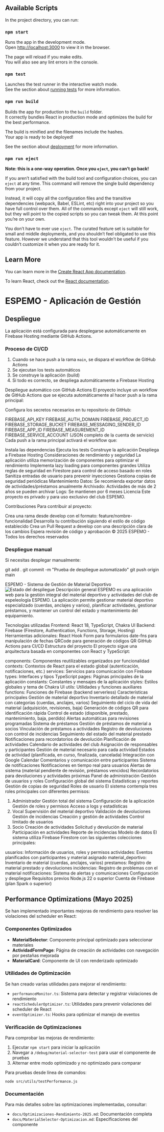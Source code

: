 ## Available Scripts

In the project directory, you can run:

### `npm start`

Runs the app in the development mode.\
Open [http://localhost:3000](http://localhost:3000) to view it in the browser.

The page will reload if you make edits.\
You will also see any lint errors in the console.

### `npm test`

Launches the test runner in the interactive watch mode.\
See the section about [running tests](https://facebook.github.io/create-react-app/docs/running-tests) for more information.

### `npm run build`

Builds the app for production to the `build` folder.\
It correctly bundles React in production mode and optimizes the build for the best performance.

The build is minified and the filenames include the hashes.\
Your app is ready to be deployed!

See the section about [deployment](https://facebook.github.io/create-react-app/docs/deployment) for more information.

### `npm run eject`

**Note: this is a one-way operation. Once you `eject`, you can’t go back!**

If you aren’t satisfied with the build tool and configuration choices, you can `eject` at any time. This command will remove the single build dependency from your project.

Instead, it will copy all the configuration files and the transitive dependencies (webpack, Babel, ESLint, etc) right into your project so you have full control over them. All of the commands except `eject` will still work, but they will point to the copied scripts so you can tweak them. At this point you’re on your own.

You don’t have to ever use `eject`. The curated feature set is suitable for small and middle deployments, and you shouldn’t feel obligated to use this feature. However we understand that this tool wouldn’t be useful if you couldn’t customize it when you are ready for it.

## Learn More

You can learn more in the [Create React App documentation](https://facebook.github.io/create-react-app/docs/getting-started).

To learn React, check out the [React documentation](https://reactjs.org/).

# ESPEMO - Aplicación de Gestión

## Despliegue

La aplicación está configurada para desplegarse automáticamente en Firebase Hosting mediante GitHub Actions.

### Proceso de CI/CD

1. Cuando se hace push a la rama `main`, se dispara el workflow de GitHub Actions
2. Se ejecutan los tests automáticos
3. Se construye la aplicación (build)
4. Si todo es correcto, se despliega automáticamente a Firebase Hosting

Despliegue automático con GitHub Actions
El proyecto incluye un workflow de GitHub Actions que se ejecuta automáticamente al hacer push a la rama principal:

Configura los secretos necesarios en tu repositorio de GitHub:

FIREBASE_API_KEY
FIREBASE_AUTH_DOMAIN
FIREBASE_PROJECT_ID
FIREBASE_STORAGE_BUCKET
FIREBASE_MESSAGING_SENDER_ID
FIREBASE_APP_ID
FIREBASE_MEASUREMENT_ID
FIREBASE_SERVICE_ACCOUNT (JSON completo de la cuenta de servicio)
Cada push a la rama principal activará el workflow que:

Instala las dependencias
Ejecuta los tests
Construye la aplicación
Despliega a Firebase Hosting
Consideraciones de rendimiento y seguridad
La aplicación utiliza memorización de componentes para optimizar el rendimiento
Implementa lazy loading para componentes grandes
Utiliza reglas de seguridad en Firestore para control de acceso basado en roles
Sanitiza entradas de usuario para prevenir inyecciones
Gestiona copias de seguridad periódicas
Mantenimiento
Datos: Se recomienda exportar datos de actividades/préstamos anualmente
Archivado: Actividades de más de 2 años se pueden archivar
Logs: Se mantienen por 6 meses
Licencia
Este proyecto es privado y para uso exclusivo del club ESPEMO.

Contribuciones
Para contribuir al proyecto:

Crea una rama desde develop con el formato: feature/nombre-funcionalidad
Desarrolla tu contribución siguiendo el estilo de código establecido
Crea un Pull Request a develop con una descripción clara de los cambios
Espera revisión de código y aprobación
© 2025 ESPEMO - Todos los derechos reservados

### Despliegue manual

Si necesitas desplegar manualmente:

git add .
git commit -m "Prueba de despliegue automatizado"
git push origin main


ESPEMO - Sistema de Gestión de Material Deportivo
<img alt="Estado del despliegue" src="https://img.shields.io/badge/estado-desplegado-success">
Descripción general
ESPEMO es una aplicación web para la gestión integral del material deportivo y actividades del club de espeleología ESPEMO. La aplicación permite gestionar material deportivo especializado (cuerdas, anclajes y varios), planificar actividades, gestionar préstamos, y mantener un control del estado y mantenimiento del equipamiento.

Tecnologías utilizadas
Frontend: React 18, TypeScript, Chakra UI
Backend: Firebase (Firestore, Authentication, Functions, Storage, Hosting)
Herramientas adicionales:
React Hook Form para formularios
date-fns para manipulación de fechas
QRCode para generación de códigos QR
GitHub Actions para CI/CD
Estructura del proyecto
El proyecto sigue una arquitectura basada en componentes con React y TypeScript:

components: Componentes reutilizables organizados por funcionalidad
contexts: Contextos de React para el estado global (autenticación, notificaciones, etc.)
services: Servicios para comunicación con Firebase
types: Interfaces y tipos TypeScript
pages: Páginas principales de la aplicación
constants: Constantes y mensajes de la aplicación
styles: Estilos globales y tema de Chakra UI
utils: Utilidades y funciones auxiliares
functions: Funciones de Firebase (backend serverless)
Características principales
Gestión de material deportivo
Inventario detallado de material con categorías (cuerdas, anclajes, varios)
Seguimiento del ciclo de vida del material (adquisición, revisiones, baja)
Generación de códigos QR para identificación rápida
Control de estado (disponible, prestado, mantenimiento, baja, perdido)
Alertas automáticas para revisiones programadas
Sistema de préstamos
Gestión de préstamos de material a socios
Vinculación de préstamos a actividades
Registro de devoluciones con control de incidencias
Seguimiento del estado del material prestado
Notificaciones para recordatorios de devolución
Planificación de actividades
Calendario de actividades del club
Asignación de responsables y participantes
Gestión de material necesario para cada actividad
Estados de actividad (planificada, en curso, finalizada, cancelada)
Integración con Google Calendar
Comentarios y comunicación entre participantes
Sistema de notificaciones
Notificaciones en tiempo real para usuarios
Alertas de sistema (material pendiente de revisión, préstamos vencidos)
Recordatorios para devoluciones y actividades próximas
Panel de administración
Gestión de usuarios y roles
Configuración global del sistema
Estadísticas y reportes
Gestión de copias de seguridad
Roles de usuario
El sistema contempla tres roles principales con diferentes permisos:

1. Administrador
Gestión total del sistema
Configuración de la aplicación
Gestión de roles y permisos
Acceso a logs y estadísticas
2. Vocal
Supervisión del material deportivo
Validación de devoluciones
Gestión de incidencias
Creación y gestión de actividades
Control limitado de usuarios
3. Socio
Creación de actividades
Solicitud y devolución de material
Participación en actividades
Reporte de incidencias
Modelo de datos
El sistema utiliza Firebase Firestore con las siguientes colecciones principales:

usuarios: Información de usuarios, roles y permisos
actividades: Eventos planificados con participantes y material asignado
material_deportivo: Inventario de material (cuerdas, anclajes, varios)
prestamos: Registro de material prestado y devoluciones
incidencias: Registro de problemas con el material
notificaciones: Sistema de alertas y comunicaciones
Configuración y despliegue
Requisitos previos
Node.js 22 o superior
Cuenta de Firebase (plan Spark o superior)
## Performance Optimizations (Mayo 2025)

Se han implementado importantes mejoras de rendimiento para resolver las violaciones del scheduler en React:

### Componentes Optimizados

- **MaterialSelector**: Componente principal optimizado para seleccionar materiales
- **ActividadFormPage**: Página de creación de actividades con navegación por pestañas mejorada
- **MaterialCard**: Componente de UI con renderizado optimizado

### Utilidades de Optimización

Se han creado varias utilidades para mejorar el rendimiento:

- `performanceMonitor.ts`: Sistema para detectar y registrar violaciones de rendimiento
- `reactSchedulerOptimizer.ts`: Utilidades para prevenir violaciones del scheduler de React
- `eventOptimizer.ts`: Hooks para optimizar el manejo de eventos

### Verificación de Optimizaciones

Para comprobar las mejoras de rendimiento:

1. Ejecutar `npm start` para iniciar la aplicación
2. Navegar a `/debug/material-selector-test` para usar el componente de pruebas
3. Alternar entre modo optimizado y no optimizado para comparar

Para pruebas desde línea de comandos:
```
node src/utils/testPerformance.js
```

### Documentación

Para más detalles sobre las optimizaciones implementadas, consultar:

- `docs/Optimizaciones-Rendimiento-2025.md`: Documentación completa
- `docs/MaterialSelector-Optimizacion.md`: Especificaciones del componente